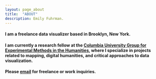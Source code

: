 ```yaml
---
layout: page_about
title:  "ABOUT"
description: Emily Fuhrman.
---
```

#### I am a freelance data visualizer based in Brooklyn, New York. 

#### I am currently a research fellow at the [Columbia University Group for Experimental Methods in the Humanities](http://xpmethod.plaintext.in/), where I specialize in projects related to mapping, digital humanities, and critical approaches to data visualization.

#### Please [email](mailto:emily.c.fuhrman@gmail.com) for freelance or work inquiries.